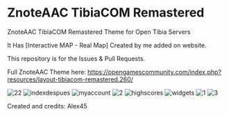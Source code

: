 # ZnoteAAC TibiaCOM Remastered

ZnoteAAC TibiaCOM Remastered Theme for Open Tibia Servers

It Has [Interactive MAP - Real Map] Created by me added on website.

This repository is for the Issues & Pull Requests.

Full ZnoteAAC Theme here: https://opengamescommunity.com/index.php?resources/layout-tibiacom-remastered.260/

![22](https://user-images.githubusercontent.com/89811188/170793351-c908f0c8-1f80-42de-9490-8f6b053b7683.png)
![indexdespues](https://user-images.githubusercontent.com/89811188/170793355-93340502-5183-4a0c-b974-0eb67eb71cf0.png)
![myaccount](https://user-images.githubusercontent.com/89811188/170793362-d484705f-0fe4-4cd3-adc4-a9d1a6d50993.png)
![2](https://user-images.githubusercontent.com/89811188/170793367-1a0dd654-f8e2-4074-b5e3-51d1017b3573.png)
![highscores](https://user-images.githubusercontent.com/89811188/170793372-0f2c0fab-384d-4ec0-a15d-b9cb68cf6505.png)
![widgets](https://user-images.githubusercontent.com/89811188/170793380-8d4644d7-60c6-4121-aacc-d776eff64c80.png)
![1](https://user-images.githubusercontent.com/89811188/170793382-e0b7ac4f-6f5b-4913-a844-8c30d3eccacd.png)
![3](https://user-images.githubusercontent.com/89811188/170793346-6bbb36dc-6a49-485c-b4c5-22fc06ac1cf4.png)


Created and credits: Alex45
